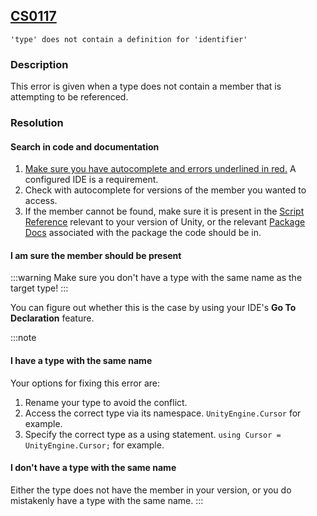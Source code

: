 ## [CS0117](https://docs.microsoft.com/en-us/dotnet/csharp/misc/cs0117)

```
'type' does not contain a definition for 'identifier'
```

### Description
This error is given when a type does not contain a member that is attempting to be referenced.

### Resolution
#### Search in code and documentation
1. [Make sure you have autocomplete and errors underlined in red.](../../IDE%20Configuration.md) A configured IDE is a requirement.
2. Check with autocomplete for versions of the member you wanted to access.
3. If the member cannot be found, make sure it is present in the [Script Reference](https://docs.unity3d.com/ScriptReference/) relevant to your version of Unity, or the relevant [Package Docs](https://docs.unity3d.com/Manual/PackagesList.html) associated with the package the code should be in.

#### I am sure the member should be present
:::warning
Make sure you don't have a type with the same name as the target type!
:::

You can figure out whether this is the case by using your IDE's **Go To Declaration** feature.

:::note
#### I have a type with the same name
Your options for fixing this error are:  
1. Rename your type to avoid the conflict.
2. Access the correct type via its namespace. `UnityEngine.Cursor` for example.
3. Specify the correct type as a using statement. `using Cursor = UnityEngine.Cursor;` for example.

#### I don't have a type with the same name
Either the type does not have the member in your version, or you do mistakenly have a type with the same name.
:::